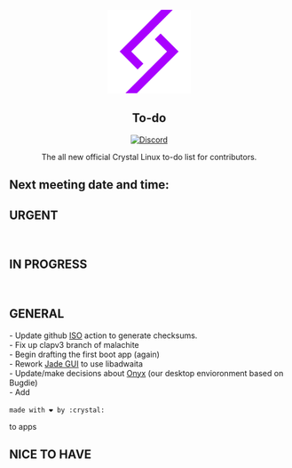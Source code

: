 <p align="center">
  <a href="https://git.tar.black/crystal/todo/">
    <img src="https://raw.githubusercontent.com/crystal-linux/branding/main/logos/crystal-logo-minimal.png" alt="Logo" width="150" height="150">
  </a>
</p>

<h2 align="center">To-do</h2>

<p align="center">
    <a href="https://discord.gg/yp4xpZeAgW"><img alt="Discord" src="https://img.shields.io/discord/825473796227858482?color=blue&label=Discord&logo=Discord&logoColor=white"?link=https://discord.gg/yp4xpZeAgW&link=https://discord.gg/yp4xpZeAgW> </a>
</p>



<p align="center"> 
The all new official Crystal Linux to-do list for contributors.
</p>

<h2> Next meeting date and time:<br>

<h2> URGENT</h2><br>

<h2> IN PROGRESS</h2><br>

<h2> GENERAL</h2>
- Update github <a href="https://github.com/crystal-linux/iso">ISO</a> action to generate checksums.<br>
- Fix up clapv3 branch of malachite<br>
- Begin drafting the first boot app (again)<br>
- Rework <a href="https://github.com/crystal-linux/jade_gui">Jade GUI</a> to use libadwaita<br>
- Update/make decisions about <a href="https://github.com/crystal-linux/onyx">Onyx</a> (our desktop envioronment based on Bugdie)<br>
- Add <p><code>made with ❤️ by :crystal:</code></p> to apps<br>

<h2> NICE TO HAVE</h2><br>
